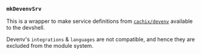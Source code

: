 ### `mkDevenvSrv`

This is a wrapper to make service definitions from [`cachix/devenv`][devenv] available to the devshell.

Devenv's `integrations` & `languages` are not compatible, and hence they are excluded from the module system.

[devenv]: https://devenv.sh/reference/options/
